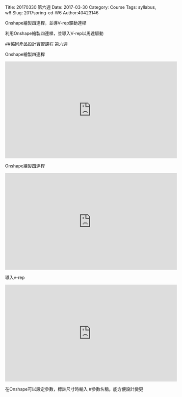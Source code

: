 Title: 20170330 第六週
Date: 2017-03-30
Category: Course
Tags: syllabus, w6
Slug: 2017spring-cd-W6
Author:40423146

Onshape繪製四連桿，並導V-rep驅動連桿

<!-- PELICAN_END_SUMMARY -->

利用Onshape繪製四連桿，並導入V-rep以馬達驅動

##協同產品設計實習課程 第六週

Onshape繪製四連桿
<iframe width="560" height="315" src="https://www.youtube.com/embed/zSwzX6S6JuE" frameborder="0" allowfullscreen></iframe>

Onshape繪製四連桿
<iframe width="560" height="315" src="https://www.youtube.com/embed/PLJNTD3p6aE" frameborder="0" allowfullscreen></iframe>

導入v-rep
<iframe width="560" height="315" src="https://www.youtube.com/embed/CixU-Ca8QlI" frameborder="0" allowfullscreen></iframe>

在Onshape可以設定參數，標註尺寸時輸入 #參數名稱，能方便設計變更